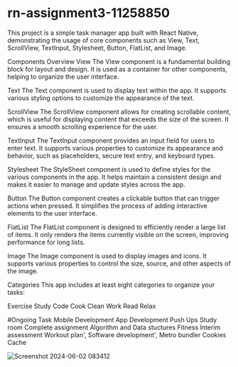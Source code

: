 # rn-assignment3-11258850
This project is a simple task manager app built with React Native, demonstrating the usage of core components such as View, Text, ScrollView, TextInput, Stylesheet, Button, FlatList, and Image.

Components Overview View The View component is a fundamental building block for layout and design. It is used as a container for other components, helping to organize the user interface.

Text The Text component is used to display text within the app. It supports various styling options to customize the appearance of the text.

ScrollView The ScrollView component allows for creating scrollable content, which is useful for displaying content that exceeds the size of the screen. It ensures a smooth scrolling experience for the user.

TextInput The TextInput component provides an input field for users to enter text. It supports various properties to customize its appearance and behavior, such as placeholders, secure text entry, and keyboard types.

Stylesheet The StyleSheet component is used to define styles for the various components in the app. It helps maintain a consistent design and makes it easier to manage and update styles across the app.

Button The Button component creates a clickable button that can trigger actions when pressed. It simplifies the process of adding interactive elements to the user interface.

FlatList The FlatList component is designed to efficiently render a large list of items. It only renders the items currently visible on the screen, improving performance for long lists.

Image The Image component is used to display images and icons. It supports various properties to control the size, source, and other aspects of the image.

Categories This app includes at least eight categories to organize your tasks:

Exercise Study Code Cook Clean Work Read Relax

#Ongoing Task Mobile Development App Development Push Ups Study room Complete assignment Algorithm and Data stuctures Fitness Interim assessment Workout plan', Software development', Metro bundler Cookies Cache 


![Screenshot 2024-06-02 083412](https://github.com/Gyamfi-Isaac/rn-assignment3-11258850/assets/170130824/4dd6f57d-1a81-49c3-b3ab-e5124c35ce38)
